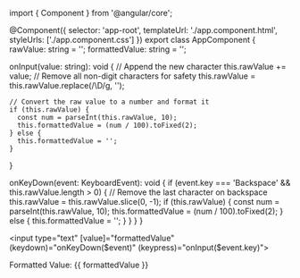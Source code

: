 import { Component } from '@angular/core';

@Component({
selector: 'app-root',
templateUrl: './app.component.html',
styleUrls: ['./app.component.css']
})
export class AppComponent {
rawValue: string = '';
formattedValue: string = '';

onInput(value: string): void {
// Append the new character
this.rawValue += value;
// Remove all non-digit characters for safety
this.rawValue = this.rawValue.replace(/\D/g, '');

    // Convert the raw value to a number and format it
    if (this.rawValue) {
      const num = parseInt(this.rawValue, 10);
      this.formattedValue = (num / 100).toFixed(2);
    } else {
      this.formattedValue = '';
    }

}

onKeyDown(event: KeyboardEvent): void {
if (event.key === 'Backspace' && this.rawValue.length > 0) {
// Remove the last character on backspace
this.rawValue = this.rawValue.slice(0, -1);
if (this.rawValue) {
const num = parseInt(this.rawValue, 10);
this.formattedValue = (num / 100).toFixed(2);
} else {
this.formattedValue = '';
}
}
}
}

<input type="text"
[value]="formattedValue"
(keydown)="onKeyDown($event)" 
       (keypress)="onInput($event.key)">

<p>Formatted Value: {{ formattedValue }}</p>
